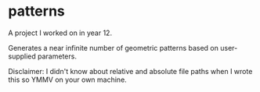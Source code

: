 # patterns

A project I worked on in year 12.

Generates a near infinite number of geometric patterns based on user-supplied parameters. 

Disclaimer: I didn't know about relative and absolute file paths when I wrote this so YMMV on your own machine.
